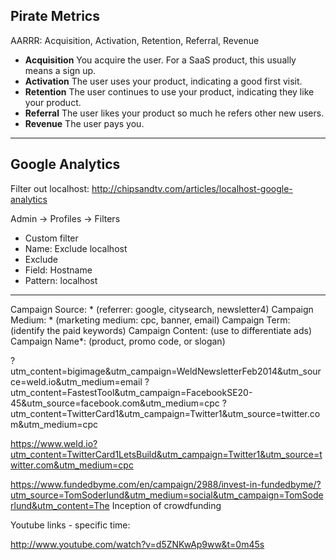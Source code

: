 ## Pirate Metrics

AARRR: Acquisition, Activation, Retention, Referral, Revenue

- **Acquisition**	You acquire the user. For a SaaS product, this usually means a sign up.
- **Activation**	 The user uses your product, indicating a good first visit.
- **Retention**	The user continues to use your product, indicating they like your product.
- **Referral**	 The user likes your product so much he refers other new users.
- **Revenue**	The user pays you.

-----------

## Google Analytics

Filter out localhost: http://chipsandtv.com/articles/localhost-google-analytics

Admin -> Profiles -> Filters

* Custom filter
* Name: Exclude localhost
* Exclude
* Field: Hostname
* Pattern: localhost

-----------

Campaign Source: * (referrer: google, citysearch, newsletter4)
Campaign Medium: * (marketing medium: cpc, banner, email)
Campaign Term: (identify the paid keywords)
Campaign Content: (use to differentiate ads)
Campaign Name*: (product, promo code, or slogan)

?utm_content=bigimage&utm_campaign=WeldNewsletterFeb2014&utm_source=weld.io&utm_medium=email
?utm_content=FastestTool&utm_campaign=FacebookSE20-45&utm_source=facebook.com&utm_medium=cpc
?utm_content=TwitterCard1&utm_campaign=Twitter1&utm_source=twitter.com&utm_medium=cpc

https://www.weld.io?utm_content=TwitterCard1LetsBuild&utm_campaign=Twitter1&utm_source=twitter.com&utm_medium=cpc

https://www.fundedbyme.com/en/campaign/2988/invest-in-fundedbyme/?utm_source=TomSoderlund&utm_medium=social&utm_campaign=TomSoderlund&utm_content=The Inception of crowdfunding


Youtube links - specific time:

http://www.youtube.com/watch?v=d5ZNKwAp9ww&t=0m45s